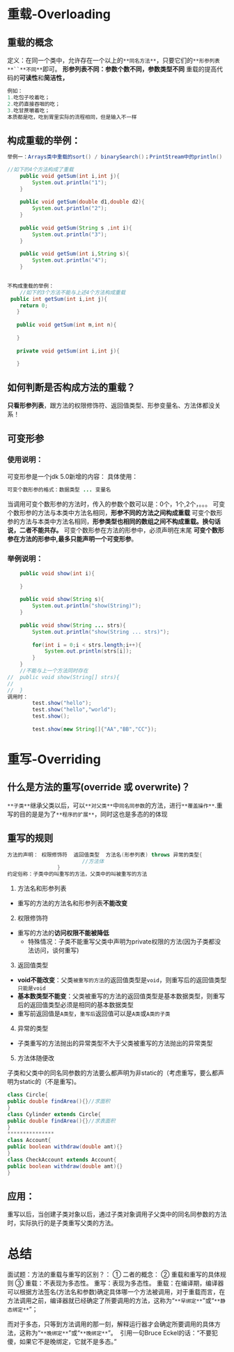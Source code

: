 # 重载-Overloading
## 重载的概念
定义：在同一个类中，允许存在一个以上的`**同名方法**`，只要它们的`**形参列表**``**不同**`即可。
**形参列表不同：参数个数不同，参数类型不同**
重载的提高代码的**可读性**和**简洁性，**
```java
例如：
1.吃包子咬着吃；
2.吃药直接吞咽的吃；
3.吃甘蔗嚼着吃；
本质都是吃，吃到胃里实际的流程相同，但是输入不一样
```
## 构成重载的举例：

```java
举例一：Arrays类中重载的sort() / binarySearch()；PrintStream中的println()
```
```java
//如下的4个方法构成了重载
	public void getSum(int i,int j){
		System.out.println("1");
	}
	
	public void getSum(double d1,double d2){
		System.out.println("2");
	}
	
	public void getSum(String s ,int i){
		System.out.println("3");
	}
	
	public void getSum(int i,String s){
		System.out.println("4");
	}
   
```
```java
不构成重载的举例：
	//如下的3个方法不能与上述4个方法构成重载
 public int getSum(int i,int j){
   	return 0;
   }
   
   public void getSum(int m,int n){
   	
   }
   
   private void getSum(int i,int j){
   	
   }
```
## 如何判断是否构成方法的重载？
**只看形参列表**，跟方法的权限修饰符、返回值类型、形参变量名、方法体都没关系！
## 可变形参
### 使用说明：
可变形参是一个jdk 5.0新增的内容：
具体使用：
```java
可变个数形参的格式：数据类型 ... 变量名
```
当调用可变个数形参的方法时，传入的参数个数可以是：0个，1个,2个，。。。
可变个数形参的方法与本类中方法名相同，**形参不同的方法之间构成重载**
可变个数形参的方法与本类中方法名相同，**形参类型也相同的数组之间不构成重载。换句话说，二者不能共存。**
可变个数形参在方法的形参中，必须声明在末尾
**可变个数形参在方法的形参中,最多只能声明一个可变形参**。
### 举例说明：
```java
 	public void show(int i){
		
	}
	
	public void show(String s){
		System.out.println("show(String)");
	}
	
	public void show(String ... strs){
		System.out.println("show(String ... strs)");
		
		for(int i = 0;i < strs.length;i++){
			System.out.println(strs[i]);
		}
	}
	//不能与上一个方法同时存在
//	public void show(String[] strs){
//		
//	}
调用时：
		test.show("hello");
		test.show("hello","world");
		test.show();
		
		test.show(new String[]{"AA","BB","CC"});
```
# 重写-Overriding
## 什么是方法的重写(override 或 overwrite)？
`**子类**`继承父类以后，可以`**对父类**`中`同名同参数`的方法，进行`**覆盖操作**`.重写的目的是是为了`**程序的扩展**`，同时这也是多态的的体现
## 重写的规则
```java
方法的声明： 权限修饰符  返回值类型  方法名(形参列表) throws 异常的类型{
 						//方法体
 				}
约定俗称：子类中的叫重写的方法，父类中的叫被重写的方法
```

1. 方法名和形参列表
- 重写的方法的方法名和形参列表**不能改变**
2. 权限修饰符
- 重写的方法的**访问权限不能被降低**
   - 特殊情况：子类不能重写父类中声明为private权限的方法(因为子类都没法访问，谈何重写)
3. 返回值类型
- **void不能改变**：父类`被重写的方法`的返回值类型是`void`，则重写后的返回值类型`只能是void`
- **基本数类型不能变**：父类被重写的方法的返回值类型是基本数据类型，则重写后的返回值类型必须是相同的基本数据类型
- 重写前返回值是`A类型`，`重写后`返回值可以是`A类`或`A类的子类`
4. 异常的类型
- 子类重写的方法抛出的异常类型不大于父类被重写的方法抛出的异常类型
5. 方法体随便改


子类和父类中的同名同参数的方法要么都声明为非static的（考虑重写，要么都声明为static的（不是重写)。
```java
class Circle{
public double findArea(){}//求面积
}
class Cylinder extends Circle{
public double findArea(){}//求表面积
}
***************
class Account{
public boolean withdraw(double amt){}
}
class CheckAccount extends Account{
public boolean withdraw(double amt){}
}
```
## 应用：
重写以后，当创建子类对象以后，通过子类对象调用子父类中的同名同参数的方法时，实际执行的是子类重写父类的方法。
# 总结
面试题：方法的重载与重写的区别？：
① 二者的概念：
② 重载和重写的具体规则
③ 重载：不表现为多态性。
    重写：表现为多态性。
重载：在编译期，编译器可以根据方法签名(方法名和参数)确定具体哪一个方法被调用，对于重载而言，在方法调用之前，编译器就已经确定了所要调用的方法，这称为“`**早绑定**`”或“`**静态绑定**`”；

而对于多态，只等到方法调用的那一刻，解释运行器才会确定所要调用的具体方法，这称为“`**晚绑定**`”或“`**晚绑定**`”。 
引用一句Bruce Eckel的话：“不要犯傻，如果它不是晚绑定，它就不是多态。”







